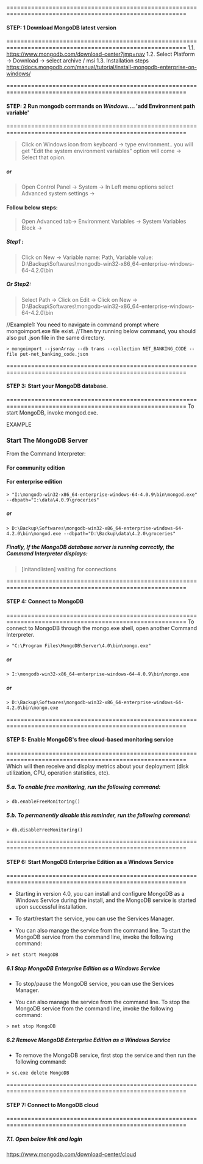 =========================================================================================================
#### STEP: 1		Download MongoDB latest version
=========================================================================================================
1.1. https://www.mongodb.com/download-center?jmp=nav
1.2. Select Platform -> Download -> select archive / msi
1.3. Installation steps	https://docs.mongodb.com/manual/tutorial/install-mongodb-enterprise-on-windows/


=========================================================================================================
#### STEP: 2		Run mongodb commands on <i>Windows</i>.... 'add Environment path variable'
=========================================================================================================
>Click on Windows icon from keyboard -> type environment.. you will get "Edit the system environment variables" option will come -> Select that opion.
##### or
>Open Control Panel -> System -> In Left menu options select Advanced system settings -> 

#### Follow below steps:
> Open Advanced tab-> Environment Variables -> System Variables Block -> 
##### Step1 : 
>Click on New -> Variable name: Path, Variable value: D:\Backup\Softwares\mongodb-win32-x86_64-enterprise-windows-64-4.2.0\bin
##### Or Step2:
>Select Path -> Click on Edit -> Click on New -> D:\Backup\Softwares\mongodb-win32-x86_64-enterprise-windows-64-4.2.0\bin

//Example1: You need to navigate in command prompt where mongoimport.exe file exist. 
//Then try running below command, you should also put .json file in the same directory.

```
> mongoimport --jsonArray --db trans --collection NET_BANKING_CODE --file put-net_banking_code.json
```

=========================================================================================================
#### STEP 3:		Start your MongoDB database.
=========================================================================================================
To start MongoDB, invoke mongod.exe.

EXAMPLE

### Start The MongoDB Server
From the Command Interpreter:
#### For community edition

#### For enterprise edition
```
> "I:\mongodb-win32-x86_64-enterprise-windows-64-4.0.9\bin\mongod.exe" --dbpath="I:\data\4.0.9\groceries"
```
##### or
```
> D:\Backup\Softwares\mongodb-win32-x86_64-enterprise-windows-64-4.2.0\bin\mongod.exe --dbpath="D:\Backup\data\4.2.0\groceries"
```
##### Finally, If the MongoDB database server is running correctly, the Command Interpreter displays:

>[initandlisten] waiting for connections

=========================================================================================================
#### STEP 4:		Connect to MongoDB
=========================================================================================================
To connect to MongoDB through the mongo.exe shell, open another Command Interpreter.
```
> "C:\Program Files\MongoDB\Server\4.0\bin\mongo.exe"
```
##### or
```
> I:\mongodb-win32-x86_64-enterprise-windows-64-4.0.9\bin\mongo.exe
```
##### or
```
> D:\Backup\Softwares\mongodb-win32-x86_64-enterprise-windows-64-4.2.0\bin\mongo.exe
```

=========================================================================================================
#### STEP 5:		Enable MongoDB's free cloud-based monitoring service
=========================================================================================================
Which will then receive and display metrics about your deployment (disk utilization, CPU, operation statistics, etc).

##### 5.a. To enable free monitoring, run the following command:
```
> db.enableFreeMonitoring()
```
##### 5.b. To permanently disable this reminder, run the following command:
``` 
> db.disableFreeMonitoring()
```
=========================================================================================================
#### STEP 6:		Start MongoDB Enterprise Edition as a Windows Service
=========================================================================================================
* Starting in version 4.0, you can install and configure MongoDB as a Windows Service during the install, and the MongoDB service is started upon successful installation.

* To start/restart the service, you can use the Services Manager.

* You can also manage the service from the command line. To start the MongoDB service from the command line, invoke the following command:
```
> net start MongoDB
```
##### 6.1 Stop MongoDB Enterprise Edition as a Windows Service
* To stop/pause the MongoDB service, you can use the Services Manager.

* You can also manage the service from the command line. To stop the MongoDB service from the command line, invoke the following command:
```
> net stop MongoDB
```
##### 6.2 Remove MongoDB Enterprise Edition as a Windows Service
* To remove the MongoDB service, first stop the service and then run the following command:
```
> sc.exe delete MongoDB
```
=========================================================================================================
#### STEP 7:		Connect to MongoDB cloud
=========================================================================================================
##### 7.1. Open below link and login 
https://www.mongodb.com/download-center/cloud
